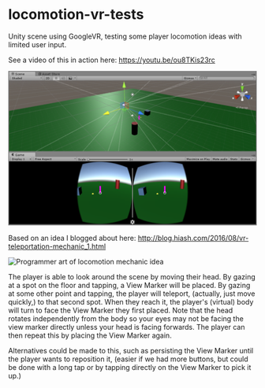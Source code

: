 # locomotion-vr-tests
Unity scene using GoogleVR, testing some player locomotion ideas with limited user input.

See a video of this in action here: https://youtu.be/ou8TKis23rc

![Unity Screenshot](screenshot.png)

Based on an idea I blogged about here: http://blog.hiash.com/2016/08/vr-teleportation-mechanic_1.html

![Programmer art of locomotion mechanic idea](https://2.bp.blogspot.com/-4lSMxekiVF8/V5-laWADuiI/AAAAAAACz4A/2_WqgB7i2X81k13Y-wSsnL_mVe8g3LdtQCLcB/s1600/MarkerViewTeleport.jpg)

The player is able to look around the scene by moving their head. By gazing at a spot on the floor and tapping, a View Marker will be placed. By gazing at some other point and tapping, the player will teleport, (actually, just move quickly,) to that second spot. When they reach it, the player's (virtual) body will turn to face the View Marker they first placed. Note that the head rotates independently from the body so your eyes may not be facing the view marker directly unless your head is facing forwards. The player can then repeat this by placing the View Marker again.

Alternatives could be made to this, such as persisting the View Marker until the player wants to reposition it, (easier if we had more buttons, but could be done with a long tap or by tapping directly on the View Marker to pick it up.)
